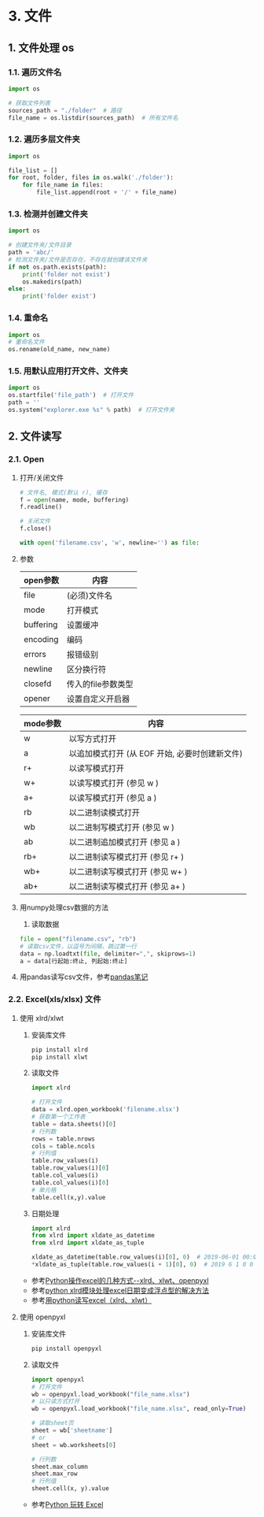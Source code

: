 # 3. 文件

## 1. 文件处理 os

### 1.1. 遍历文件名

```python
import os

# 获取文件列表
sources_path = "./folder"  # 路径
file_name = os.listdir(sources_path)  # 所有文件名
```

### 1.2. 遍历多层文件夹

```python
import os

file_list = []
for root, folder, files in os.walk('./folder'):
    for file_name in files:
        file_list.append(root + '/' + file_name)
```

### 1.3. 检测并创建文件夹

```python
import os

# 创建文件夹/文件目录
path = 'abc/'
# 检测文件夹/文件是否存在，不存在就创建该文件夹
if not os.path.exists(path):
    print('folder not exist')
    os.makedirs(path)
else:
    print('folder exist')
```

### 1.4. 重命名

```python
import os
# 重命名文件
os.rename(old_name, new_name)
```

### 1.5. 用默认应用打开文件、文件夹

```python
import os
os.startfile('file_path')  # 打开文件
path = ''
os.system("explorer.exe %s" % path)  # 打开文件夹
```

## 2. 文件读写

### 2.1. Open

1. 打开/关闭文件

    ```python
    # 文件名, 模式(默认 r), 缓存
    f = open(name, mode, buffering)
    f.readline()

    # 关闭文件
    f.close()
    ```

    ```python
    with open('filename.csv', 'w', newline='') as file:
    ```

2. 参数

    | open参数  | 内容               |
    | --------- | ------------------ |
    | file      | (必须)文件名       |
    | mode      | 打开模式           |
    | buffering | 设置缓冲           |
    | encoding  | 编码               |
    | errors    | 报错级别           |
    | newline   | 区分换行符         |
    | closefd   | 传入的file参数类型 |
    | opener    | 设置自定义开启器   |

    | mode参数 | 内容                                           |
    | -------- | ---------------------------------------------- |
    | w        | 以写方式打开                                   |
    | a        | 以追加模式打开 (从 EOF 开始, 必要时创建新文件) |
    | r+       | 以读写模式打开                                 |
    | w+       | 以读写模式打开 (参见 w )                       |
    | a+       | 以读写模式打开 (参见 a )                       |
    | rb       | 以二进制读模式打开                             |
    | wb       | 以二进制写模式打开 (参见 w )                   |
    | ab       | 以二进制追加模式打开 (参见 a )                 |
    | rb+      | 以二进制读写模式打开 (参见 r+ )                |
    | wb+      | 以二进制读写模式打开 (参见 w+ )                |
    | ab+      | 以二进制读写模式打开 (参见 a+ )                |

3. 用numpy处理csv数据的方法
   1. 读取数据

    ```python
    file = open("filename.csv", "rb")
    # 读取csv文件，以逗号为间隔，跳过第一行
    data = np.loadtxt(file, delimiter=",", skiprows=1)
    a = data[行起始:终止, 列起始:终止]
    ```

4. 用pandas读写csv文件，参考[pandas笔记](Python-05-Pandas.md)

### 2.2. Excel(xls/xlsx) 文件

1. 使用 xlrd/xlwt

   1. 安装库文件

       ```bash
       pip install xlrd
       pip install xlwt
       ```

   2. 读取文件

       ```python
       import xlrd

       # 打开文件
       data = xlrd.open_workbook('filename.xlsx')
       # 获取第一个工作表
       table = data.sheets()[0]
       # 行列数
       rows = table.nrows
       cols = table.ncols
       # 行列值
       table.row_values(i)
       table.row_values(i)[0]
       table.col_values(i)
       table.col_values(i)[0]
       # 单元格
       table.cell(x,y).value
       ```

   3. 日期处理

       ```python
       import xlrd
       from xlrd import xldate_as_datetime
       from xlrd import xldate_as_tuple

       xldate_as_datetime(table.row_values(i)[0], 0)  # 2019-06-01 00:00:00
       *xldate_as_tuple(table.row_values(i + 1)[0], 0)  # 2019 6 1 0 0 0
       ```

   - 参考[Python操作excel的几种方式--xlrd、xlwt、openpyxl](http://wenqiang-china.github.io/2016/05/13/python-opetating-excel/)
   - 参考[python xlrd模块处理excel日期变成浮点型的解决方法](https://my.oschina.net/zhangyangyang/blog/737072)
   - 参考[用python读写excel（xlrd、xlwt）](https://www.cnblogs.com/MrLJC/p/3715783.html)

2. 使用 openpyxl

   1. 安装库文件

       ```bash
       pip install openpyxl
       ```

   2. 读取文件

       ```python
       import openpyxl
       # 打开文件
       wb = openpyxl.load_workbook("file_name.xlsx")
       # 以只读方式打开
       wb = openpyxl.load_workbook("file_name.xlsx", read_only=True)

       # 读取sheet页
       sheet = wb['sheetname']
       # or
       sheet = wb.worksheets[0]

       # 行列数
       sheet.max_column
       sheet.max_row
       # 行列值
       sheet.cell(x, y).value
       ```

   - 参考[Python 玩转 Excel](https://mp.weixin.qq.com/s?__biz=MjM5NjMyMjUzNg==&mid=2448130701&idx=1&sn=10919f10f4006a18579d6bbc13a3f15c&chksm=b2f42f0a8583a61c9421711b7a542f2a1c8cfe114ace3ea1ba8cefc26bdde8eb36755a7404ae&scene=0#rd)
